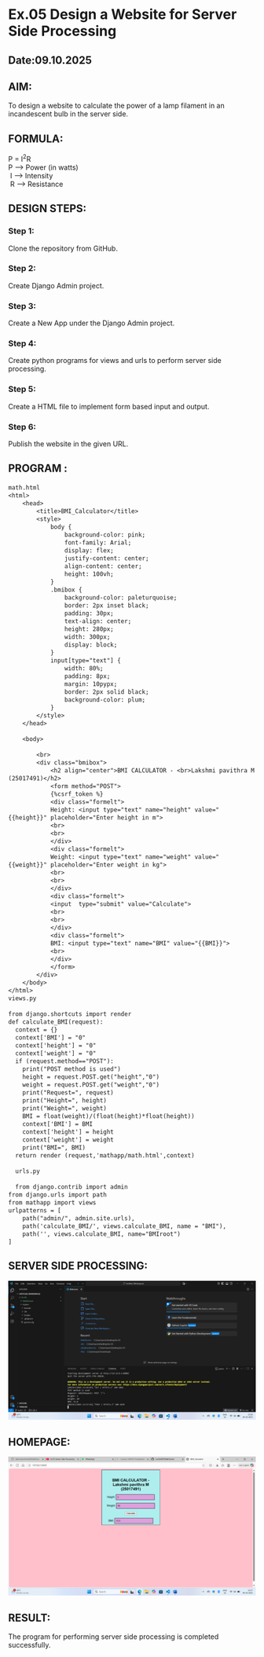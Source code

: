 # Ex.05 Design a Website for Server Side Processing
## Date:09.10.2025

## AIM:
 To design a website to calculate the power of a lamp filament in an incandescent bulb in the server side. 


## FORMULA:
P = I<sup>2</sup>R
<br> P --> Power (in watts)
<br> I --> Intensity
<br> R --> Resistance

## DESIGN STEPS:

### Step 1:
Clone the repository from GitHub.

### Step 2:
Create Django Admin project.

### Step 3:
Create a New App under the Django Admin project.

### Step 4:
Create python programs for views and urls to perform server side processing.

### Step 5:
Create a HTML file to implement form based input and output.

### Step 6:
Publish the website in the given URL.

## PROGRAM :
```
math.html
<html>
    <head>
        <title>BMI_Calculator</title>
        <style>
            body {
                background-color: pink;
                font-family: Arial;
                display: flex;
                justify-content: center;
                align-content: center;
                height: 100vh;
            }
            .bmibox {
                background-color: paleturquoise;
                border: 2px inset black;
                padding: 30px;
                text-align: center;
                height: 280px;
                width: 300px;
                display: block;
            }
            input[type="text"] {
                width: 80%;
                padding: 8px;
                margin: 10pypx;
                border: 2px solid black;
                background-color: plum;
            }
        </style>
    </head>

    <body>
        
        <br>
        <div class="bmibox">
            <h2 align="center">BMI CALCULATOR - <br>Lakshmi pavithra M (25017491)</h2>
            <form method="POST">
            {%csrf_token %}
            <div class="formelt">
            Height: <input type="text" name="height" value="{{height}}" placeholder="Enter height in m">
            <br>
            <br>
            </div>
            <div class="formelt">
            Weight: <input type="text" name="weight" value="{{weight}}" placeholder="Enter weight in kg">
            <br>
            <br>
            </div>
            <div class="formelt">
            <input  type="submit" value="Calculate">
            <br>
            <br>
            </div>
            <div class="formelt">
            BMI: <input type="text" name="BMI" value="{{BMI}}">
            <br>
            </div>
            </form>
        </div>
    </body>
</html>
views.py

from django.shortcuts import render
def calculate_BMI(request):
  context = {}
  context['BMI'] = "0"
  context['height'] = "0"
  context['weight'] = "0"
  if (request.method=="POST"):
    print("POST method is used")
    height = request.POST.get("height","0")
    weight = request.POST.get("weight","0")
    print("Request=", request)
    print("Height=", height)
    print("Weight=", weight)
    BMI = float(weight)/(float(height)*float(height))
    context['BMI'] = BMI
    context['height'] = height
    context['weight'] = weight
    print("BMI=", BMI)
  return render (request,'mathapp/math.html',context)

  urls.py

  from django.contrib import admin
from django.urls import path
from mathapp import views
urlpatterns = [
    path("admin/", admin.site.urls),
    path('calculate_BMI/', views.calculate_BMI, name = "BMI"),
    path('', views.calculate_BMI, name="BMIroot")
]
```

## SERVER SIDE PROCESSING:
![alt text](<Screenshot (28).png>)

## HOMEPAGE:
![alt text](<Screenshot (27).png>)

## RESULT:
The program for performing server side processing is completed successfully.
